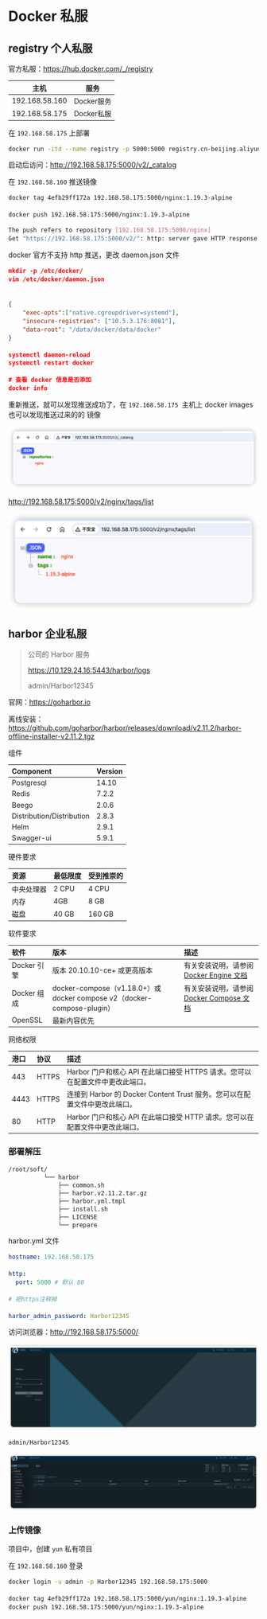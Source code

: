 # Docker 私服



## registry 个人私服

官方私服：https://hub.docker.com/_/registry

| 主机           | 服务       |
| -------------- | ---------- |
| 192.168.58.160 | Docker服务 |
| 192.168.58.175 | Docker私服 |

在 `192.168.58.175` 上部署 

```sh
docker run -itd --name registry -p 5000:5000 registry.cn-beijing.aliyuncs.com/yuncenliu/registry:2.8.3
```

启动后访问：http://192.168.58.175:5000/v2/_catalog 



在 `192.168.58.160` 推送镜像

```sh
docker tag 4efb29ff172a 192.168.58.175:5000/nginx:1.19.3-alpine

docker push 192.168.58.175:5000/nginx:1.19.3-alpine
```

```sh
The push refers to repository [192.168.58.175:5000/nginx]
Get "https://192.168.58.175:5000/v2/": http: server gave HTTP response to HTTPS client
```

docker 官方不支持 http 推送，更改 daemon.json 文件

```json
mkdir -p /etc/docker/
vim /etc/docker/daemon.json


{
	"exec-opts":["native.cgroupdriver=systemd"],
	"insecure-registries": ["10.5.3.176:8081"],
	"data-root": "/data/docker/data/docker"
}

systemctl daemon-reload
systemctl restart docker

# 查看 docker 信息是否添加
docker info


```

重新推送，就可以发现推送成功了，在  `192.168.58.175 `主机上 docker images 也可以发现推送过来的的 镜像

![image-20241220135502196](images/05-docker%E7%A7%81%E6%9C%8D/image-20241220135502196.png)

http://192.168.58.175:5000/v2/nginx/tags/list

![image-20241220140935482](images/05-docker%E7%A7%81%E6%9C%8D/image-20241220140935482.png)





## harbor 企业私服

> 公司的 Harbor 服务
>
> https://10.129.24.16:5443/harbor/logs
>
> admin/Harbor12345



官网：https://goharbor.io

离线安装：https://github.com/goharbor/harbor/releases/download/v2.11.2/harbor-offline-installer-v2.11.2.tgz



组件

| Component                 | Version |
| :------------------------ | :------ |
| Postgresql                | 14.10   |
| Redis                     | 7.2.2   |
| Beego                     | 2.0.6   |
| Distribution/Distribution | 2.8.3   |
| Helm                      | 2.9.1   |
| Swagger-ui                | 5.9.1   |



硬件要求

| 资源       | 最低限度 | 受到推崇的 |
| :--------- | :------- | :--------- |
| 中央处理器 | 2 CPU    | 4 CPU      |
| 内存       | 4GB      | 8 GB       |
| 磁盘       | 40 GB    | 160 GB     |

软件要求

| 软件        | 版本                                                         | 描述                                                         |
| :---------- | :----------------------------------------------------------- | :----------------------------------------------------------- |
| Docker 引擎 | 版本 20.10.10-ce+ 或更高版本                                 | 有关安装说明，请参阅 [Docker Engine 文档](https://docs.docker.com/engine/installation/) |
| Docker 组成 | docker-compose（v1.18.0+）或 docker compose v2（docker-compose-plugin） | 有关安装说明，请参阅 [Docker Compose 文档](https://docs.docker.com/compose/install/) |
| OpenSSL     | 最新内容优先                                                 |                                                              |

网络权限

| 港口 | 协议  | 描述                                                         |
| :--- | :---- | :----------------------------------------------------------- |
| 443  | HTTPS | Harbor 门户和核心 API 在此端口接受 HTTPS 请求。您可以在配置文件中更改此端口。 |
| 4443 | HTTPS | 连接到 Harbor 的 Docker Content Trust 服务。您可以在配置文件中更改此端口。 |
| 80   | HTTP  | Harbor 门户和核心 API 在此端口接受 HTTP 请求。您可以在配置文件中更改此端口。 |



### 部署解压

```
/root/soft/
          └── harbor
              ├── common.sh
              ├── harbor.v2.11.2.tar.gz
              ├── harbor.yml.tmpl
              ├── install.sh
              ├── LICENSE
              └── prepare
```



harbor.yml  文件

```yaml
hostname: 192.168.58.175

http:
  port: 5000 # 默认 80 

# 把https注释掉

harbor_admin_password: Harbor12345
```

访问浏览器：http://192.168.58.175:5000/

![image-20241220142950715](images/05-docker%E7%A7%81%E6%9C%8D/image-20241220142950715.png)

```sh
admin/Harbor12345
```



![image-20241220143843437](images/05-docker%E7%A7%81%E6%9C%8D/image-20241220143843437.png)



### 上传镜像

项目中，创建 `yun` 私有项目

在 `192.168.58.160` 登录

```sh
docker login -u admin -p Harbor12345 192.168.58.175:5000

docker tag 4efb29ff172a 192.168.58.175:5000/yun/nginx:1.19.3-alpine
docker push 192.168.58.175:5000/yun/nginx:1.19.3-alpine

```


